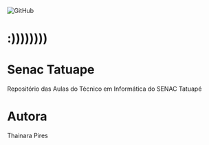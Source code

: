 ![GitHub](https://img.shields.io/github/license/thainarapires/git.e.github?style=plastic)
# :))))))))
# Senac Tatuape
Repositório das Aulas do Técnico em Informática do SENAC Tatuapé
# Autora
Thainara Pires
